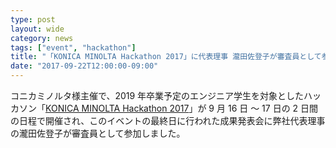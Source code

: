 ```yaml
---
type: post
layout: wide
category: news
tags: ["event", "hackathon"]
title: "「KONICA MINOLTA Hackathon 2017」に代表理事 瀧田佐登子が審査員として参加"
date: "2017-09-22T12:00:00-09:00"
---
```

コニカミノルタ様主催で、2019 年卒業予定のエンジニア学生を対象としたハッカソン「[KONICA MINOLTA Hackathon 2017](https://konicaminoltahackathon.strikingly.com/)」が 9 月 16 日 〜 17 日の 2 日間の日程で開催され、このイベントの最終日に行われた成果発表会に弊社代表理事の瀧田佐登子が審査員として参加しました。
